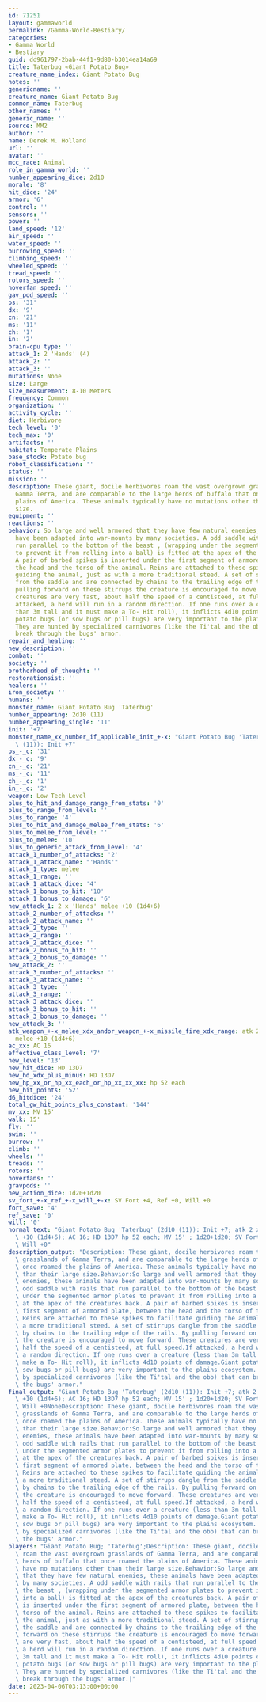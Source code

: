 ```yaml
---
id: 71251
layout: gammaworld
permalink: /Gamma-World-Bestiary/
categories:
- Gamma World
- Bestiary
guid: dd961797-2bab-44f1-9d80-b3014ea14a69
title: Taterbug «Giant Potato Bug»
creature_name_index: Giant Potato Bug
notes: ''
genericname: ''
creature_name: Giant Potato Bug
common_name: Taterbug
other_names: ''
generic_name: ''
source: MM2
author: ''
name: Derek M. Holland
url: ''
avatar: ''
mcc_race: Animal
role_in_gamma_world: ''
number_appearing_dice: 2d10
morale: '8'
hit_dice: '24'
armor: '6'
control: ''
sensors: ''
power: ''
land_speed: '12'
air_speed: ''
water_speed: ''
burrowing_speed: ''
climbing_speed: ''
wheeled_speed: ''
tread_speed: ''
rotors_speed: ''
hoverfan_speed: ''
gav_pod_speed: ''
ps: '31'
dx: '9'
cn: '21'
ms: '11'
ch: '1'
in: '2'
brain-cpu type: ''
attack_1: 2 'Hands' (4)
attack_2: ''
attack_3: ''
mutations: None
size: Large
size_measurement: 8-10 Meters
frequency: Common
organization: ''
activity_cycle: ''
diet: Herbivore
tech_level: '0'
tech_max: '0'
artifacts: ''
habitat: Temperate Plains
base_stock: Potato bug
robot_classification: ''
status: ''
mission: ''
description: These giant, docile herbivores roam the vast overgrown grasslands of
  Gamma Terra, and are comparable to the large herds of buffalo that once roamed the
  plains of America. These animals typically have no mutations other than their large
  size.
equipment: ''
reactions: ''
behavior: So large and well armored that they have few natural enemies, these animals
  have been adapted into war-mounts by many societies. A odd saddle with rails that
  run parallel to the bottom of the beast , (wrapping under the segmented armor plates
  to prevent it from rolling into a ball) is fitted at the apex of the creatures back.
  A pair of barbed spikes is inserted under the first segment of armored plate, between
  the head and the torso of the animal. Reins are attached to these spikes to facilitate
  guiding the animal, just as with a more traditional steed. A set of stirrups dangle
  from the saddle and are connected by chains to the trailing edge of the rails. By
  pulling forward on these stirrups the creature is encouraged to move forward. These
  creatures are very fast, about half the speed of a centisteed, at full speed.If
  attacked, a herd will run in a random direction. If one runs over a creature (less
  than 3m tall and it must make a To- Hit roll), it inflicts 4d10 points of damage.Giant
  potato bugs (or sow bugs or pill bugs) are very important to the plains ecosystem.
  They are hunted by specialized carnivores (like the Ti'tal and the obb) that can
  break through the bugs' armor.
repair_and_healing: ''
new_description: ''
combat: ''
society: ''
brotherhood_of_thought: ''
restorationsist: ''
healers: ''
iron_society: ''
humans: ''
monster_name: Giant Potato Bug 'Taterbug'
number_appearing: 2d10 (11)
number_appearing_single: '11'
init: '+7'
monster_name_xx_number_if_applicable_init_+-x: "Giant Potato Bug 'Taterbug' (2d10\
  \ (11)): Init +7"
ps_-_c: '31'
dx_-_c: '9'
cn_-_c: '21'
ms_-_c: '11'
ch_-_c: '1'
in_-_c: '2'
weapon: Low Tech Level
plus_to_hit_and_damage_range_from_stats: '0'
plus_to_range_from_level: ''
plus_to_range: '4'
plus_to_hit_and_damage_melee_from_stats: '6'
plus_to_melee_from_level: ''
plus_to_melee: '10'
plus_to_generic_attack_from_level: '4'
attack_1_number_of_attacks: '2'
attack_1_attack_name: "'Hands'"
attack_1_type: melee
attack_1_range: ''
attack_1_attack_dice: '4'
attack_1_bonus_to_hit: '10'
attack_1_bonus_to_damage: '6'
new_attack_1: 2 x 'Hands' melee +10 (1d4+6)
attack_2_number_of_attacks: ''
attack_2_attack_name: ''
attack_2_type: ''
attack_2_range: ''
attack_2_attack_dice: ''
attack_2_bonus_to_hit: ''
attack_2_bonus_to_damage: ''
new_attack_2: ''
attack_3_number_of_attacks: ''
attack_3_attack_name: ''
attack_3_type: ''
attack_3_range: ''
attack_3_attack_dice: ''
attack_3_bonus_to_hit: ''
attack_3_bonus_to_damage: ''
new_attack_3: ''
atk_weapon_+-x_melee_xdx_andor_weapon_+-x_missile_fire_xdx_range: atk 2 x 'hands'
  melee +10 (1d4+6)
ac_xx: AC 16
effective_class_level: '7'
new_level: '13'
new_hit_dice: HD 13D7
new_hd_xdx_plus_minus: HD 13D7
new_hp_xx_or_hp_xx_each_or_hp_xx_xx_xx: hp 52 each
new_hit_points: '52'
d6_hitdice: '24'
total_gw_hit_points_plus_constant: '144'
mv_xx: MV 15'
walk: 15'
fly: ''
swim: ''
burrow: ''
climb: ''
wheels: ''
treads: ''
rotors: ''
hoverfans: ''
gravpods: ''
new_action_dice: 1d20+1d20
sv_fort_+-x_ref_+-x_will_+-x: SV Fort +4, Ref +0, Will +0
fort_save: '4'
ref_save: '0'
will: '0'
normal_text: "Giant Potato Bug 'Taterbug' (2d10 (11)): Init +7; atk 2 x 'hands' melee\
  \ +10 (1d4+6); AC 16; HD 13D7 hp 52 each; MV 15' ; 1d20+1d20; SV Fort +4, Ref +0,\
  \ Will +0"
description_output: "Description: These giant, docile herbivores roam the vast overgrown\
  \ grasslands of Gamma Terra, and are comparable to the large herds of buffalo that\
  \ once roamed the plains of America. These animals typically have no mutations other\
  \ than their large size.Behavior:So large and well armored that they have few natural\
  \ enemies, these animals have been adapted into war-mounts by many societies. A\
  \ odd saddle with rails that run parallel to the bottom of the beast , (wrapping\
  \ under the segmented armor plates to prevent it from rolling into a ball) is fitted\
  \ at the apex of the creatures back. A pair of barbed spikes is inserted under the\
  \ first segment of armored plate, between the head and the torso of the animal.\
  \ Reins are attached to these spikes to facilitate guiding the animal, just as with\
  \ a more traditional steed. A set of stirrups dangle from the saddle and are connected\
  \ by chains to the trailing edge of the rails. By pulling forward on these stirrups\
  \ the creature is encouraged to move forward. These creatures are very fast, about\
  \ half the speed of a centisteed, at full speed.If attacked, a herd will run in\
  \ a random direction. If one runs over a creature (less than 3m tall and it must\
  \ make a To- Hit roll), it inflicts 4d10 points of damage.Giant potato bugs (or\
  \ sow bugs or pill bugs) are very important to the plains ecosystem. They are hunted\
  \ by specialized carnivores (like the Ti'tal and the obb) that can break through\
  \ the bugs' armor."
final_output: "Giant Potato Bug 'Taterbug' (2d10 (11)): Init +7; atk 2 x 'hands' melee\
  \ +10 (1d4+6); AC 16; HD 13D7 hp 52 each; MV 15' ; 1d20+1d20; SV Fort +4, Ref +0,\
  \ Will +0NoneDescription: These giant, docile herbivores roam the vast overgrown\
  \ grasslands of Gamma Terra, and are comparable to the large herds of buffalo that\
  \ once roamed the plains of America. These animals typically have no mutations other\
  \ than their large size.Behavior:So large and well armored that they have few natural\
  \ enemies, these animals have been adapted into war-mounts by many societies. A\
  \ odd saddle with rails that run parallel to the bottom of the beast , (wrapping\
  \ under the segmented armor plates to prevent it from rolling into a ball) is fitted\
  \ at the apex of the creatures back. A pair of barbed spikes is inserted under the\
  \ first segment of armored plate, between the head and the torso of the animal.\
  \ Reins are attached to these spikes to facilitate guiding the animal, just as with\
  \ a more traditional steed. A set of stirrups dangle from the saddle and are connected\
  \ by chains to the trailing edge of the rails. By pulling forward on these stirrups\
  \ the creature is encouraged to move forward. These creatures are very fast, about\
  \ half the speed of a centisteed, at full speed.If attacked, a herd will run in\
  \ a random direction. If one runs over a creature (less than 3m tall and it must\
  \ make a To- Hit roll), it inflicts 4d10 points of damage.Giant potato bugs (or\
  \ sow bugs or pill bugs) are very important to the plains ecosystem. They are hunted\
  \ by specialized carnivores (like the Ti'tal and the obb) that can break through\
  \ the bugs' armor."
players: "Giant Potato Bug; 'Taterbug';Description: These giant, docile herbivores\
  \ roam the vast overgrown grasslands of Gamma Terra, and are comparable to the large\
  \ herds of buffalo that once roamed the plains of America. These animals typically\
  \ have no mutations other than their large size.Behavior:So large and well armored\
  \ that they have few natural enemies, these animals have been adapted into war-mounts\
  \ by many societies. A odd saddle with rails that run parallel to the bottom of\
  \ the beast , (wrapping under the segmented armor plates to prevent it from rolling\
  \ into a ball) is fitted at the apex of the creatures back. A pair of barbed spikes\
  \ is inserted under the first segment of armored plate, between the head and the\
  \ torso of the animal. Reins are attached to these spikes to facilitate guiding\
  \ the animal, just as with a more traditional steed. A set of stirrups dangle from\
  \ the saddle and are connected by chains to the trailing edge of the rails. By pulling\
  \ forward on these stirrups the creature is encouraged to move forward. These creatures\
  \ are very fast, about half the speed of a centisteed, at full speed.If attacked,\
  \ a herd will run in a random direction. If one runs over a creature (less than\
  \ 3m tall and it must make a To- Hit roll), it inflicts 4d10 points of damage.Giant\
  \ potato bugs (or sow bugs or pill bugs) are very important to the plains ecosystem.\
  \ They are hunted by specialized carnivores (like the Ti'tal and the obb) that can\
  \ break through the bugs' armor.|"
date: 2023-04-06T03:13:00+00:00
---
```

</br>